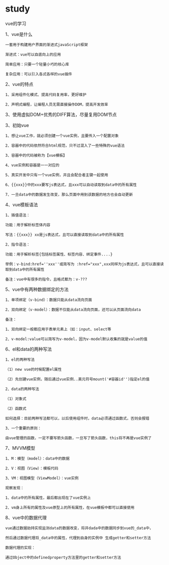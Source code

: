 # study

vue的学习

1、vue是什么

    一套用于构建用户界面的渐进式javaScript框架

    渐进式：vue可以自底向上的应用

    简单应用：只要一个轻量小巧的核心库

    复杂应用：可以引入各式各样的vue插件

2、vue的特点

    1、采用组件化模式、提高代码复用率，更好维护

    2、声明式编程，让编程人员无需直接操作DOM，提高开发效率

   3、使用虚拟DOM+优秀的DIFF算法，尽量复用DOM节点

3、初始vue

    1、想让vue工作，就必须创建一个vue实例，且要传入一个配置对象

    2、容器中的代码依然符合html规范，只不过混入了一些特殊的vue语法

    3、容器中的代码被称为【vue模板】

    4、vue实例和容器是一一对应的

    5、真实开发中只有一个vue实例，并且会配合者主键一起使用

    6、{{xxx}}中的xxx要写js表达式，且xxx可以自动读取到data中的所有属性

    7、一旦data中的数据发生改变，那么页面中用到该数据的地方也会自动更新

4、vue模板语法

    1、插值语法：

    功能：用于解析标签体内容

    写法：{{xxx}} xx是js表达式，且可以直接读取到data中的所有属性

    2、指令语法：

    功能：用于解析标签{包括标签属性、标签内容、绑定事件....}

    举例：v-bind:href=''xxx''或简写为 :href="xxx",xxx同样为js表达式，且可以直接读取到data中的所有属性

    备注：vue中有很多的指令，且格式都为：v-???

5、vue中有两种数据绑定的方法

    1、单项绑定（v-bind）：数据只能从data流向页面

    2、双向绑定（v-model）：数据不仅能从data流向页面，还可以从页面流向data

    备注：

    1、双向绑定一般都应用于表单元素上（如：input、select等

    2、v-model:value可以简写为v-model，因为v-model默认收集的就是value的值

6、el和data的两种写法

    1、el的两种写法

    （1）new vue的时候配置el属性

    （2）先创建vue实例，随后通过vue实例..美元符号mount('#容器id'')指定el的值

    2、data的两种写法

    （1）对象式

    （2）函数式

    如何选择：目前两种写法都可以，以后使用组件时，data必须通过函数式，否则会报错

    3、一个重要的原则：

    由vue管理的函数，一定不要写箭头函数，一旦写了箭头函数，this将不再是vue实例了

7、MVVM模型

    1、M：模型（model）：data中的数据

    2、V：视图（View）：模板代码

    3、VM：视图模型（ViewModel）：vue实例

    观察发现：

    1、data中的所有属性，最后都出现在了vue实例上

    2、vm身上所有的属性及vue原型上的所有属性，在vue模板中都可以直接使用

8、vue中的数据代理

    vue通过数据劫持实现监测data的数据改变，将并dada中的数据同步到vue的_data中，

    然后通过数据代理将_data中的属性，代理到自身的实例中 生成getter和setter方法

    数据代理的实现：

    通过Object中的definedproperty方法里的getter和setter方法


<!-- vue 中的数据代理

vue通过数据劫持实现监测data的数据改变，将并dada中的数据同步到vue的_data中

然后通过数据代理将_data中的属性，代理到自身的实例中 生成getter和setter方法 -->
